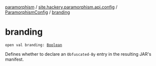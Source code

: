 [paramorphism](../../index.md) / [site.hackery.paramorphism.api.config](../index.md) / [ParamorphismConfig](index.md) / [branding](./branding.md)

# branding

`open val branding: `[`Boolean`](https://kotlinlang.org/api/latest/jvm/stdlib/kotlin/-boolean/index.html)

Defines whether to declare an `Obfuscated-By` entry in the resulting JAR's manifest.

